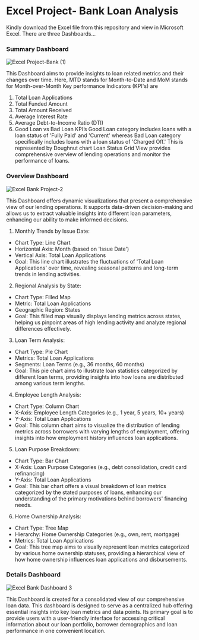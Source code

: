 # Excel Project- Bank Loan Analysis
Kindly download the Excel file from this repository and view in Microsoft Excel.
There are three Dashboards...

###	Summary Dashboard

![Excel Project-Bank (1)](https://github.com/user-attachments/assets/c28e64be-3550-4cdf-ba7a-4233379d61a8)


This Dashboard aims to provide insights to loan related metrics and their changes over time. Here, MTD stands for Month-to-Date and MoM stands for Month-over-Month Key performance Indicators (KPI's) are 
1. Total Loan Applications
2. Total Funded Amount
3. Total Amount Received
4. Average Interest Rate
5. Average Debt-to-Income Ratio (DTI)
6. Good Loan vs Bad Loan KPI’s
Good Loan category includes loans with a loan status of 'Fully Paid' and 'Current' whereas Bad Loan category specifically includes loans with a loan status of 'Charged Off.' This is represented by Doughnut chart
Loan Status Grid View provides comprehensive overview of lending operations and monitor the performance of loans.

###	Overview Dashboard

![Excel Bank Project-2](https://github.com/user-attachments/assets/be6335e1-54c6-45e0-ad19-83046a9946f7)


This Dashboard offers dynamic visualizations that present a comprehensive view of our lending operations. It supports data-driven decision-making and allows us to extract valuable insights into different loan parameters, enhancing our ability to make informed decisions.
1. Monthly Trends by Issue Date:
- Chart Type: Line Chart
- Horizontal Axis: Month (based on 'Issue Date')
- Vertical Axis: Total Loan Applications
- Goal: This line chart illustrates the fluctuations of 'Total Loan Applications' over time, revealing seasonal patterns and long-term trends in lending activities.
2. Regional Analysis by State:
- Chart Type: Filled Map
- Metric: Total Loan Applications
- Geographic Region: States
- Goal: This filled map visually displays lending metrics across states, helping us pinpoint areas of high lending activity and analyze regional differences effectively.
3. Loan Term Analysis:
- Chart Type: Pie Chart
- Metrics: Total Loan Applications
- Segments: Loan Terms (e.g., 36 months, 60 months)
- Goal: This pie chart aims to illustrate loan statistics categorized by different loan terms, providing insights into how loans are distributed among various term lengths.
4. Employee Length Analysis:
- Chart Type: Column Chart
- X-Axis: Employee Length Categories (e.g., 1 year, 5 years, 10+ years)
- Y-Axis: Total Loan Applications
- Goal: This column chart aims to visualize the distribution of lending metrics across borrowers with varying lengths of employment, offering insights into how employment history influences loan applications.
5. Loan Purpose Breakdown:
- Chart Type: Bar Chart
- X-Axis: Loan Purpose Categories (e.g., debt consolidation, credit card refinancing)
- Y-Axis: Total Loan Applications
- Goal: This bar chart offers a visual breakdown of loan metrics categorized by the stated purposes of loans, enhancing our understanding of the primary motivations behind borrowers' financing needs.
6. Home Ownership Analysis:
- Chart Type: Tree Map
- Hierarchy: Home Ownership Categories (e.g., own, rent, mortgage)
- Metrics: Total Loan Applications
- Goal: This tree map aims to visually represent loan metrics categorized by various home ownership statuses, providing a hierarchical view of how home ownership influences loan applications and disbursements.

###	Details Dashboard

![Excel Bank Dashboard 3](https://github.com/user-attachments/assets/38b848a7-6bbe-4f8f-8e6b-289aedb97d0a)


This Dashboard is created for a consolidated view of our comprehensive loan data. This dashboard is designed to serve as a centralized hub offering essential insights into key loan metrics and data points. Its primary goal is to provide users with a user-friendly interface for accessing critical information about our loan portfolio, borrower demographics and loan performance in one convenient location.

